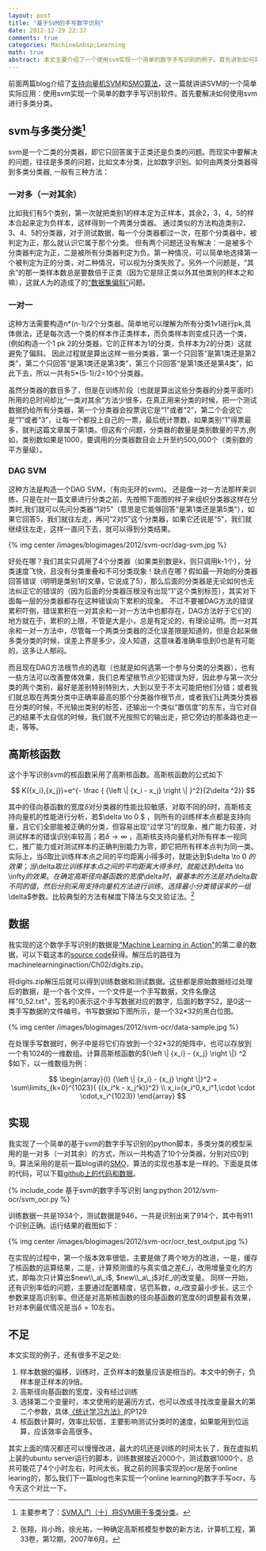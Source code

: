 ```yaml
---
layout: post
title: "基于SVM的手写数字识别"
date: 2012-12-29 22:37
comments: true
categories: Machine&nbsp;Learning 
math: true
abstract: 本文主要介绍了一个使用svm实现一个简单的数字手写识别的例子。首先讲到如何将svm应用到多类分类，又简单介绍了高斯核函数，之后又简单介绍了本例所使用的数据来源和格式，最后贴出来实现的代码。
---
```



前面两篇blog介绍了[支持向量机SVM](/2012/12/26/2012-12-26-svm/)和[SMO算法](/2012/12/28/2012-12-28-svm-smo/)，这一篇就讲讲SVM的一个简单实际应用：使用svm实现一个简单的数字手写识别软件。首先要解决如何使用svm进行多类分类。


## svm与多类分类[^1]


svm是一个二类的分类器，即它只回答属于正类还是负类的问题。而现实中要解决的问题，往往是多类的问题，比如文本分类，比如数字识别。如何由两类分类器得到多类分类器, 一般有三种方法：

### 一对多（一对其余）

比如我们有5个类别，第一次就把类别1的样本定为正样本，其余2，3，4，5的样本合起来定为负样本，这样得到一个两类分类器。
通过类似的方法构造类别2、3、4、5的分类器，对于测试数据，每一个分类器都过一次，在那个分类器中，被判定为正，那么就认识它属于那个分类。
但有两个问题还没有解决：一是被多个分类器判定为正，二是被所有分类器判定为负。第一种情况，可以简单地选择第一个被判定为正的分类，对二种情况，可以视为分类失败了。另外一个问题是，“其余”的那一类样本数总是要数倍于正类（因为它是除正类以外其他类别的样本之和嘛），这就人为的造成了的[“数据集偏斜”](http://www.blogjava.net/zhenandaci/archive/2009/03/17/260315.html)问题。

<!-- more -->

### 一对一

这种方法需要构造n\*(n-1)/2个分类器。简单地可以理解为所有分类1v1进行pk,具体做法，还是每次选一个类的样本作正类样本，而负类样本则变成只选一个类，(例如构造一个1 pk 2的分类器，它的正样本为1的分类，负样本为2的分类）这就避免了偏斜。
因此过程就是算出这样一些分类器，第一个只回答“是第1类还是第2类”，第二个只回答“是第1类还是第3类”，第三个只回答“是第1类还是第4类”，如此下去，所以一共有5\*(5-1)/2=10个分类器。

虽然分类器的数目多了，但是在训练阶段（也就是算出这些分类器的分类平面时）所用的总时间却比“一类对其余”方法少很多，在真正用来分类的时候，把一个测试数据扔给所有分类器，第一个分类器会投票说它是“1”或者“2”，第二个会说它是“1”或者“3”，让每一个都投上自己的一票，最后统计票数，如果类别“1”得票最多，就判这篇文章属于第1类。但这有个问题，分类器的数量是类别数量的平方,例如，类别数如果是1000，要调用的分类器数目会上升至约500,000个（类别数的平方量级）。

### DAG SVM

这种方法是构造一个DAG SVM，（有向无环的svm)。
还是像一对一方法那样来训练，只是在对一篇文章进行分类之前，先按照下面图的样子来组织分类器这样在分类时,我们就可以先问分类器“1对5”（意思是它能够回答“是第1类还是第5类”），如果它回答5，我们就往左走，再问“2对5”这个分类器，如果它还说是“5”，我们就继续往左走，这样一直问下去，就可以得到分类结果。

{% img center /images/blogimages/2012/svm-ocr/dag-svm.jpg %}

好处在哪？我们其实只调用了4个分类器（如果类别数是k，则只调用k-1个），分类速度飞快，且没有分类重叠和不可分类现象！缺点在哪？假如最一开始的分类器回答错误（明明是类别1的文章，它说成了5），那么后面的分类器是无论如何也无法纠正它的错误的（因为后面的分类器压根没有出现“1”这个类别标签），其实对下面每一层的分类器都存在这种错误向下累积的现象。
不过不要被DAG方法的错误累积吓倒，错误累积在一对其余和一对一方法中也都存在，DAG方法好于它们的地方就在于，累积的上限，不管是大是小，总是有定论的，有理论证明。而一对其余和一对一方法中，尽管每一个两类分类器的泛化误差限是知道的，但是合起来做多类分类的时候，误差上界是多少，没人知道，这意味着准确率低到0也是有可能的，这多让人郁闷。

而且现在DAG方法根节点的选取（也就是如何选第一个参与分类的分类器），也有一些方法可以改善整体效果，我们总希望根节点少犯错误为好，因此参与第一次分类的两个类别，最好是差别特别特别大，大到以至于不太可能把他们分错；或者我们就总取在两类分类中正确率最高的那个分类器作根节点，或者我们让两类分类器在分类的时候，不光输出类别的标签，还输出一个类似“置信度”的东东，当它对自己的结果不太自信的时候，我们就不光按照它的输出走，把它旁边的那条路也走一走，等等。 

## 高斯核函数

这个手写识别svm的核函数采用了高斯核函数。高斯核函数的公式如下

$$
K({x_i},{x_j})=e^{- \frac { {\left \| {x_i - x_j} \right \| }^2}{2\delta ^2}}
$$

其中的径向基函数的宽度$\delta$对分类器的性能比较敏感，对取不同的$\delta$时，高斯核支持向量机的性能进行分析，若$\delta \to 0 $ ，则所有的训练样本点都是支持向量，且它们全部能被正确的分类，但容易出现“过学习”的现象，推广能力较差，对测试样本的错误识别率较高；若$\delta \to \infty$ ，高斯核支持向量机对所有样本一视同仁，推广能力或对测试样本的正确判别能力为零，即它把所有样本点判为同一类。
实际上，当$\delta$取比训练样本点之间的平均距离小得多时，就能达到$\delta \to 0 $的效果；当$\delta$取比训练样本点之间的平均距离大得多时，就能达到$\delta \to \infty$的效果。
在确定高斯径向基函数的宽度$\delta$时，最基本的方法是对$\delta$取不同的值，然后分别采用支持向量机方法进行训练，选择最小分类错误率的一组$\delta$参数。比较典型的方法有梯度下降法与交叉验证法。[^2]


## 数据

我实现的这个数学手写识别的数据是["Machine Learning in Action"](http://www.manning.com/pharrington/)的第二章的数据，可以下载这本的[source code](http://www.manning.com/pharrington/MLiA_SourceCode.zip)获得。解压后的路径为machinelearninginaction/Ch02/digits.zip。

将digits.zip解压后就可以得到训练数据和测试数据。这些都是原始数据经过处理后的数据，是一个各个文件，一个文件是一个手写数据，文件名像这样"0\_52.txt"，签名的0表示这个手写数据对应的数字，后面的数字52，是0这一类手写数据的文件编号。书写数据如下图所示，是一个32\*32的黑白位图。

{% img center /images/blogimages/2012/svm-ocr/data-sample.jpg %}

在处理手写数据时，例子中是将它们存放到一个32\*32的矩阵中，也可以存放到一个有1024的一维数组。计算高斯核函数的${\left \\| {x\_i} - {x\_j} \right \\|} ^2 $如下，以一维数组为例：

$$
\begin{array}{l}
{\left \| {x_i} - {x_j} \right \|}^2 = \sum\limits_{k=0}^{1023}{ {(x_i^k - x_j^k)}^2} \\
x_i=(x_i^0,x_i^1,\cdot \cdot \cdot,x_i^{1023})
\end{array}
$$

## 实现

我实现了一个简单的基于svm的数字手写识别的python脚本，多类分类的模型采用的是一对多（一对其余）的方式，所以一共构造了10个分类器，分别对应0到9。算法采用的是前一篇blog讲的[SMO](/blog/2012/12/28/svm-smo/)，算法的实现也基本是一样的。下面是具体的代码，可以下载[github上的代码和数据](https://github.com/liuhongjiang/blog_projects/tree/master/svm_ocr)。

{% include_code 基于svm的数字手写识别 lang:python 2012/svm-ocr/svm_ocr.py %}

训练数据一共是1934个，测试数据是946，一共是识别出来了914个，其中有911个识别正确。运行结果的截图如下：

{% img center /images/blogimages/2012/svm-ocr/ocr_test_output.jpg %}

在实现的过程中，第一个版本效率很低，主要是做了两个地方的改进，一是，缓存了核函数的运算结果，二是，计算预测值的与真实值之差$E\_i$，改用增量变化的方式，即每次只计算出$new\\_a\_i$, $new\\_a\_j$对$E\_i$的改变量。
同样一开始，还有识别率低的问题，主要通过配置精度，惩罚系数，$a\_i$改变最小步长，这三个参数来提高识别率。但还是对高斯核函数的径向基函数的宽度$\delta$的调整最有效果，针对本例最优情况是当$\delta=10$左右。

## 不足

本文实现的例子，还有很多不足之处:

1. 样本数据的偏移，训练时，正负样本的数量应该是相当的。本文中的例子，负样本是正样本的9倍。
2. 高斯径向基函数的宽度，没有经过训练
3. 选择第二个变量时，本文使用的是遍历方式，也可以改成寻找改变量最大的第二个参数，具体[《统计学习方法》](http://book.douban.com/subject/10590856/)的P129
4. 核函数计算时，效率比较低，主要影响测试分类时的速度，如果能用到位运算，应该效率会高很多。

其实上面的情况都还可以慢慢改进，最大的坑还是训练的时间太长了，我在虚拟机上装的ubuntu server运行的脚本，训练数据接近2000个，测试数据1000个，总共可能花了4个小时左右，时间太长。我之前的同事实现的ocr是居于online learing的，那么我们下一篇blog也来实现一个online learning的数字手写ocr，与今天这个对比一下。

[^1]: 主要参考了：[SVM入门（十）将SVM用于多类分类](http://www.blogjava.net/zhenandaci/archive/2009/03/26/262113.html)。
[^2]: 张翔，肖小玲，徐光祐，一种确定高斯核模型参数的新方法，计算机工程，第33卷，第12期，2007年6月。
